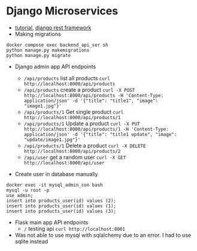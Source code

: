 # Django Microservices
 - [tutorial](https://www.youtube.com/watch?v=ddrucr_aAzA&list=PLlameCF3cMEva65psDFX1y_gN2Tmh704t), [django rest framework](https://www.django-rest-framework.org/tutorial/quickstart/)
 - Making migrations
 ```
 docker compose exec backend_api_ser sh
 python manage.py makemigrations
 python manage.py migrate
 ```
- Django admin app API endpoints
    - `/api/products` list all products `curl http://localhost:8000/api/products`
    - `/api/products` create a product `curl -X POST http://localhost:8000/api/products -H 'Content-Type: application/json' -d '{"title": "title1", "image": "image1.jpg"}'`
    - `/api/products/1` Get single product `curl http://localhost:8000/api/products/1`
    - `/api/products/1` Update a product `curl -X PUT http://localhost:8000/api/products/1 -H 'Content-Type: application/json' -d '{"title": "title1 update", "image": "update/image1.jpg"}'`
    - `/api/products/1` Delete a product `curl -X DELETE http://localhost:8000/api/products/2`
    - `/api/user` get a random user `curl -X GET http://localhost:8000/api/user`

 - Create user in database manually
  ```
  docker exec -it mysql_admin_con bash
  mysql -u root -p
  use admin;
  insert into products_user(id) values (2);
  insert into products_user(id) values (1);
  insert into products_user(id) values (3);
  ```

 - Flask main app API endpoints
    - `/` testing api `curl http://localhost:8001`
 - Was not able to use mysql with sqlalchemy due to an error. I had to use sqlite instead
 